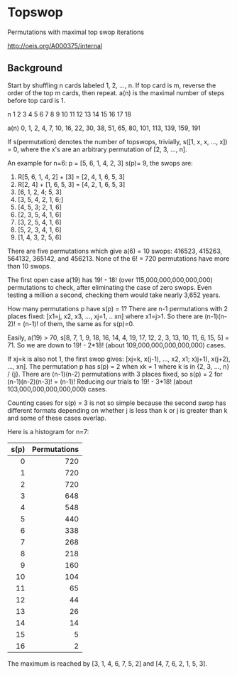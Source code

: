 Topswop
=======

Permutations with maximal top swop iterations

http://oeis.org/A000375/internal

Background
----------

Start by shuffling n cards labeled 1, 2, ..., n.
If top card is m, reverse the order of the top m cards, then repeat.
a(n) is the maximal number of steps before top card is 1.

 n   1  2  3  4  5   6   7   8   9  10  11  12  13   14   15   16   17   18
 
a(n) 0, 1, 2, 4, 7, 10, 16, 22, 30, 38, 51, 65, 80, 101, 113, 139, 159, 191

If s(permutation) denotes the number of topswops, trivially,
s([1, x, x, ..., x]) = 0, where the x's are an arbitrary permutation
of [2, 3, ..., n].

An example for n=6: p = [5, 6, 1, 4, 2, 3]
s(p)= 9, the swops are:
  1. R[5, 6, 1, 4, 2] + [3] = [2, 4, 1, 6, 5, 3]
  2. R[2, 4] + [1, 6, 5, 3] = [4, 2, 1, 6, 5, 3]
  3. [6, 1, 2, 4; 5, 3]
  4. [3, 5, 4, 2, 1, 6;]
  5. [4, 5, 3; 2, 1, 6]
  6. [2, 3, 5, 4, 1, 6]
  7. [3, 2, 5, 4, 1, 6]
  8. [5, 2, 3, 4, 1, 6]
  9. [1, 4, 3, 2, 5, 6]

There are five permutations which give a(6) = 10 swops:
  416523, 415263, 564132, 365142, and 456213.
None of the 6! = 720 permutations have more than 10 swops.

The first open case a(19) has 19! - 18! (over 115,000,000,000,000,000)
permutations to check, after eliminating the case of zero swops.
Even testing a million a second, checking them would take nearly
3,652 years.

How many permutations p have s(p) = 1?
There are n-1 permutations with 2 places fixed:
  [x1=j, x2, x3, ..., xj=1, .. xn] where x1=j>1.
So there are (n-1)(n-2)! = (n-1)! of them, the same as for s(p)=0.

Easily, a(19) > 70, s[8, 7, 1, 9, 18, 16, 14, 4, 19, 17, 12, 2, 3, 13, 10, 11, 6, 15, 5] = 71.
So we are down to 19! - 2*18! (about 109,000,000,000,000,000) cases.

If xj=k is also not 1, the first swop gives:
  [xj=k, x(j-1), ..., x2, x1; x)j+1), x(j+2), ..., xn].
The permutation p has s(p) = 2 when xk = 1 where k is
in {2, 3, ..., n} / {j}.
There are (n-1)(n-2) permutations with 3 places fixed,
so s(p) = 2 for (n-1)(n-2)(n-3)! = (n-1)!
Reducing our trials to 19! - 3*18! (about 103,000,000,000,000,000) cases.

Counting cases for s(p) = 3 is not so simple because the second swop
has different formats depending on whether j is less than k or j is greater than k and some of these
cases overlap.

Here is a histogram for n=7:

| s(p) |   Permutations  |
| ----: | ---------: |
| 0 | 720 |
| 1 | 720 |
| 2 | 720 |
| 3 | 648 |
| 4 | 548 |
| 5 | 440 |
| 6 | 338 |
| 7 | 268 |
| 8 | 218 |
| 9 | 160 |
| 10 | 104 |
| 11 | 65 |
| 12 | 44 |
| 13 | 26 |
| 14 | 14 |
| 15 | 5 |
| 16 | 2 |

The maximum is reached by [3, 1, 4, 6, 7, 5, 2] and [4, 7, 6, 2, 1, 5, 3].
